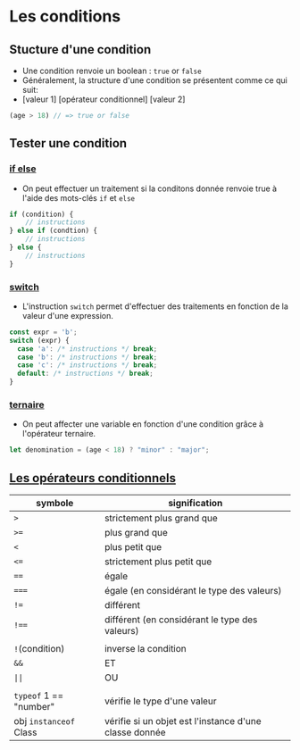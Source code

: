 # Les conditions

## Stucture d'une condition
* Une condition renvoie un boolean : ```true``` or ```false```
* Généralement, la structure d'une condition se présentent comme ce qui suit:
* [valeur 1] [opérateur conditionnel] [valeur 2]
```js
(age > 18) // => true or false
```

## Tester une condition

### [if else](https://developer.mozilla.org/fr/docs/Web/JavaScript/Reference/Statements/if...else)
* On peut effectuer un traitement si la conditons donnée renvoie true à l'aide des mots-clés ```if```  et ```else```
```js
if (condition) {
    // instructions
} else if (condtion) {
    // instructions
} else {
    // instructions
}
```
### [switch](https://developer.mozilla.org/fr/docs/Web/JavaScript/Reference/Statements/switch)
* L'instruction ```switch``` permet d'effectuer des traitements en fonction de la valeur d'une expression.
```js
const expr = 'b';
switch (expr) {
  case 'a': /* instructions */ break;
  case 'b': /* instructions */ break;
  case 'c': /* instructions */ break;
  default: /* instructions */ break;
}
```

### [ternaire](https://developer.mozilla.org/fr/docs/Web/JavaScript/Reference/Operators/Conditional_Operator)
* On peut affecter une variable en fonction d'une condition grâce à l'opérateur ternaire.
```js
let denomination = (age < 18) ? "minor" : "major";
```

## [Les opérateurs conditionnels](https://developer.mozilla.org/fr/docs/Web/JavaScript/Guide/Expressions_and_Operators)
| symbole | signification |
|---|---|
| ```>``` | strictement plus grand que |
| ```>=``` | plus grand que  |
| ```<``` | plus petit que |
| ```<=``` | strictement plus petit que |
| ```==``` | égale |
| ```===``` | égale (en considérant le type des valeurs) |
| ```!=``` | différent |
| ```!==``` | différent (en considérant le type des valeurs) |
| | |
| ```!```(condition) | inverse la condition |
| ```&&``` | ET |
| ```\|\|``` | OU |
| | |
| ```typeof``` 1 == "number" | vérifie le type d'une valeur |
| obj ```instanceof``` Class | vérifie si un objet est l'instance d'une classe donnée |